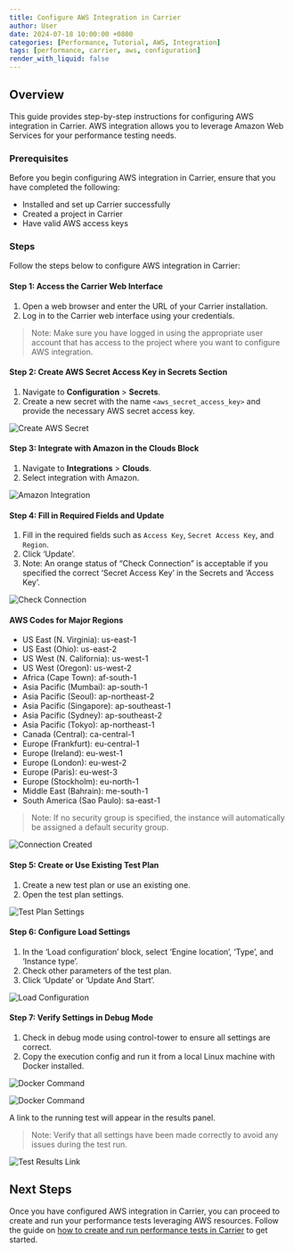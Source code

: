 ```yaml
---
title: Configure AWS Integration in Carrier
author: User
date: 2024-07-18 10:00:00 +0800
categories: [Performance, Tutorial, AWS, Integration]
tags: [performance, carrier, aws, configuration]
render_with_liquid: false
---
```


## Overview
This guide provides step-by-step instructions for configuring AWS integration in Carrier. AWS integration allows you to leverage Amazon Web Services for your performance testing needs.

### Prerequisites
Before you begin configuring AWS integration in Carrier, ensure that you have completed the following:
- Installed and set up Carrier successfully
- Created a project in Carrier
- Have valid AWS access keys

### Steps
Follow the steps below to configure AWS integration in Carrier:

#### Step 1: Access the Carrier Web Interface
1. Open a web browser and enter the URL of your Carrier installation.
2. Log in to the Carrier web interface using your credentials.
> Note: Make sure you have logged in using the appropriate user account that has access to the project where you want to configure AWS integration.

#### Step 2: Create AWS Secret Access Key in Secrets Section
1. Navigate to **Configuration** > **Secrets**.
2. Create a new secret with the name `<aws_secret_access_key>` and provide the necessary AWS secret access key.

![Create AWS Secret](/assets/posts_img/aws_secret.png)

#### Step 3: Integrate with Amazon in the Clouds Block
1. Navigate to **Integrations** > **Clouds**.
2. Select integration with Amazon.

![Amazon Integration](/assets/posts_img/aws_integration.png)

#### Step 4: Fill in Required Fields and Update
1. Fill in the required fields such as `Access Key`, `Secret Access Key`, and `Region`.
2. Click ‘Update’.
3. Note: An orange status of “Check Connection” is acceptable if you specified the correct ‘Secret Access Key’ in the Secrets and ‘Access Key’.

![Check Connection](/assets/posts_img/aws_check_connection.png)

#### AWS Codes for Major Regions
- US East (N. Virginia): us-east-1
- US East (Ohio): us-east-2
- US West (N. California): us-west-1
- US West (Oregon): us-west-2
- Africa (Cape Town): af-south-1
- Asia Pacific (Mumbai): ap-south-1
- Asia Pacific (Seoul): ap-northeast-2
- Asia Pacific (Singapore): ap-southeast-1
- Asia Pacific (Sydney): ap-southeast-2
- Asia Pacific (Tokyo): ap-northeast-1
- Canada (Central): ca-central-1
- Europe (Frankfurt): eu-central-1
- Europe (Ireland): eu-west-1
- Europe (London): eu-west-2
- Europe (Paris): eu-west-3
- Europe (Stockholm): eu-north-1
- Middle East (Bahrain): me-south-1
- South America (Sao Paulo): sa-east-1
> Note: If no security group is specified, the instance will automatically be assigned a default security group.

![Connection Created](/assets/posts_img/aws_connection_created.png)

#### Step 5: Create or Use Existing Test Plan
1. Create a new test plan or use an existing one.
2. Open the test plan settings.

![Test Plan Settings](/assets/posts_img/test_plan_settings.png)

#### Step 6: Configure Load Settings
1. In the ‘Load configuration’ block, select ‘Engine location’, ‘Type’, and ‘Instance type’.
2. Check other parameters of the test plan.
3. Click ‘Update’ or ‘Update And Start’.

![Load Configuration](/assets/posts_img/aws_load_configuration.png)

#### Step 7: Verify Settings in Debug Mode
1. Check in debug mode using control-tower to ensure all settings are correct.
2. Copy the execution config and run it from a local Linux machine with Docker installed.

![Docker Command](/assets/posts_img/docker_command_btn.png)

![Docker Command](/assets/posts_img/docker_command.png)

A link to the running test will appear in the results panel.
> Note: Verify that all settings have been made correctly to avoid any issues during the test run.

![Test Results Link](/assets/posts_img/test_results_link.png)

## Next Steps
Once you have configured AWS integration in Carrier, you can proceed to create and run your performance tests leveraging AWS resources. Follow the guide on [how to create and run performance tests in Carrier](http://getcarrier.io/posts/performance-test-configuration/) to get started.
